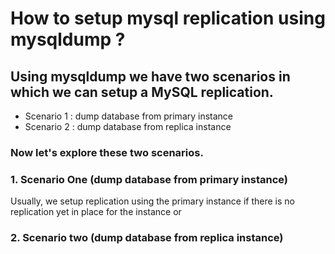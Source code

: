 # **How to setup mysql replication using mysqldump ?**
## Using mysqldump we have two scenarios in which we can setup a MySQL replication.
- Scenario 1 : dump database from primary instance
- Scenario 2 : dump database from replica instance
### Now let's explore these two scenarios.
### 1. Scenario One (dump database from primary instance)
Usually, we setup replication using the primary instance if there is no replication yet in place for the instance or 

### 2. Scenario two (dump database from replica instance)
